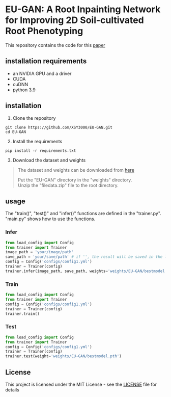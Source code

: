 # EU-GAN: A Root Inpainting Network for Improving 2D Soil-cultivated Root Phenotyping

This repository contains the code for this [paper]()

## installation requirements
- an NVIDIA GPU and a driver
- CUDA
- cuDNN
- python 3.9

## **installation**

1. Clone the repository
```
git clone https://github.com/XSY3000/EU-GAN.git
cd EU-GAN
```
2. Install the requirements
```
pip install -r requirements.txt
```
3. Download the dataset and weights
>The dataset and weights can be downloaded from [here](https://drive.google.com/drive/folders/1H9u0tMWM6EqAU3g0LItMFJefoRmFgYN1?usp=drive_link) 
> 
>Put the "EU-GAN" directory in the "weights" directory.  
>Unzip the "filedata.zip" file to the root directory.

## **usage**
The "train()", "test()" and "infer()" functions are defined in the "trainer.py".
"main.py" shows how to use the functions.
### **Infer**
```python
from load_config import Config
from trainer import Trainer
image_path = 'your/image/path'
save_path = 'your/save/path' # if '', the result will be saved in the log directory.
config = Config('configs/config1.yml')
trainer = Trainer(config)
trainer.infer(image_path, save_path, weights='weights/EU-GAN/bestmodel.pth')
```
### **Train**
```python
from load_config import Config
from trainer import Trainer
config = Config('configs/config1.yml')
trainer = Trainer(config)
trainer.train()
```
### **Test**
```python
from load_config import Config
from trainer import Trainer
config = Config('configs/config1.yml')
trainer = Trainer(config)
trainer.test(weight='weights/EU-GAN/bestmodel.pth')
```

## **License**
This project is licensed under the MIT License - see the [LICENSE](LICENSE) file for details
